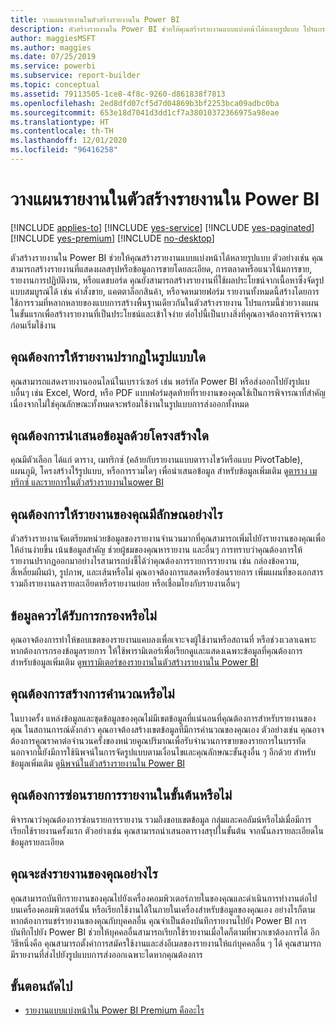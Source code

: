 ```yaml
---
title: วางแผนรายงานในตัวสร้างรายงานใน Power BI
description: ตัวสร้างรายงานใน Power BI ช่วยให้คุณสร้างรายงานแบบแบ่งหน้าได้หลายรูปแบบ โปรแกรมนี้ช่วยวางแผนในขั้นแรกเพื่อสร้างรายงานที่เป็นประโยชน์และเข้าใจง่าย
author: maggiesMSFT
ms.author: maggies
ms.date: 07/25/2019
ms.service: powerbi
ms.subservice: report-builder
ms.topic: conceptual
ms.assetid: 79113505-1ce8-4f8c-9260-d861838f7813
ms.openlocfilehash: 2ed8dfd07cf5d7d04869b3bf2253bca09adbc0ba
ms.sourcegitcommit: 653e18d7041d3dd1cf7a38010372366975a98eae
ms.translationtype: HT
ms.contentlocale: th-TH
ms.lasthandoff: 12/01/2020
ms.locfileid: "96416258"
---
```

# <a name="planning-a-report-in-power-bi-report-builder"></a>วางแผนรายงานในตัวสร้างรายงานใน Power BI

[!INCLUDE [applies-to](../includes/applies-to.md)] [!INCLUDE [yes-service](../includes/yes-service.md)] [!INCLUDE [yes-paginated](../includes/yes-paginated.md)] [!INCLUDE [yes-premium](../includes/yes-premium.md)] [!INCLUDE [no-desktop](../includes/no-desktop.md)] 

ตัวสร้างรายงานใน Power BI ช่วยให้คุณสร้างรายงานแบบแบ่งหน้าได้หลายรูปแบบ ตัวอย่างเช่น คุณสามารถสร้างรายงานที่แสดงผลสรุปหรือข้อมูลการขายโดยละเอียด, การตลาดหรือแนวโน้มการขาย, รายงานการปฏิบัติงาน, หรือแดชบอร์ด คุณยังสามารถสร้างรายงานที่ใช้ผลประโยชน์จากเนื้อหาซึ่งจัดรูปแบบสมบูรณ์ได้ เช่น คำสั่งขาย, แคตตาล็อกสินค้า, หรือจดหมายฟอร์ม รายงานทั้งหมดนี้สร้างโดยการใช้การรวมที่หลากหลายของแบบการสร้างพื้นฐานเดียวกันในตัวสร้างรายงาน โปรแกรมนี้ช่วยวางแผนในขั้นแรกเพื่อสร้างรายงานที่เป็นประโยชน์และเข้าใจง่าย ต่อไปนี้เป็นบางสิ่งที่คุณอาจต้องการพิจารณาก่อนเริ่มใช้งาน  
  
## <a name="in-what-format-do-you-want-the-report-to-appear"></a>คุณต้องการให้รายงานปรากฏในรูปแบบใด
  
คุณสามารถแสดงรายงานออนไลน์ในเบราว์เซอร์ เช่น พอร์ทัล Power BI หรือส่งออกไปยังรูปแบบอื่นๆ เช่น Excel, Word, หรือ PDF แบบฟอร์มสุดท้ายที่รายงานของคุณใช้เป็นการพิจารณาที่สำคัญ เนื่องจากไม่ใช่คุณลักษณะทั้งหมดจะพร้อมใช้งานในรูปแบบการส่งออกทั้งหมด 
  
## <a name="in-what-structure-do-you-want-to-present-the-data"></a>คุณต้องการนำเสนอข้อมูลด้วยโครงสร้างใด
  
คุณมีตัวเลือก ได้แก่ ตาราง, เมทริกซ์ (คล้ายกับรายงานแบบตารางไขว้หรือแบบ PivotTable), แผนภูมิ, โครงสร้างไร้รูปแบบ, หรือการรวมใดๆ เพื่อนำเสนอข้อมูล สำหรับข้อมูลเพิ่มเติม ดู[ตาราง เมทริกซ์ และรายการในตัวสร้างรายงานในower BI](report-builder-tables-matrices-lists.md)  
  
## <a name="how-do-you-want-your-report-to-look"></a>คุณต้องการให้รายงานของคุณมีลักษณอย่างไร
  
ตัวสร้างรายงานจัดเตรียมหน่วยข้อมูลของรายงานจำนวนมากที่คุณสามารถเพิ่มไปยังรายงานของคุณเพื่อให้อ่านง่ายขึ้น เน้นข้อมูลสำคัญ ช่วยผู้ชมของคุณหารายงาน และอื่นๆ การทราบว่าคุณต้องการให้รายงานปรากฏออกมาอย่างไรสามารถบ่งชี้ได้ว่าคุณต้องการรายการรายงาน เช่น กล่องข้อความ, สี่เหลี่ยมผืนผ้า, รูปภาพ, และเส้นหรือไม่ คุณอาจต้องการแสดงหรือซ่อนรายการ เพิ่มแผนที่ของเอกสาร รวมถึงรายงานลงรายละเอียดหรือรายงานย่อย หรือเชื่อมโยงกับรายงานอื่นๆ   
  
## <a name="should-the-data-be-filtered"></a>ข้อมูลควรได้รับการกรองหรือไม่
  
คุณอาจต้องการทำให้ขอบเขตของรายงานแคบลงเพื่อเจาะจงผู้ใช้งานหรือสถานที่ หรือช่วงเวลาเฉพาะ หากต้องการกรองข้อมูลรายการ ให้ใช้พารามิเตอร์เพื่อเรียกดูและแสดงเฉพาะข้อมูลที่คุณต้องการ สำหรับข้อมูลเพิ่มเติม ดู[พารามิเตอร์ของรายงานในตัวสร้างรายงานใน Power BI](paginated-reports-parameters.md)  
  
## <a name="do-you-need-to-create-calculations"></a>คุณต้องการสร้างการคำนวณหรือไม่ 
  
ในบางครั้ง แหล่งข้อมูลและชุดข้อมูลของคุณไม่มีเขตข้อมูลที่แน่นอนที่คุณต้องการสำหรับรายงานของคุณ ในสถานการณ์ดังกล่าว คุณอาจต้องสร้างเขตข้อมูลที่มีการคำนวณของคุณเอง ตัวอย่างเช่น คุณอาจต้องการคูณราคาต่อจำนวนครั้งของหน่วยคูณปริมาณเพื่อรับจำนวนการขายของรายการในบรรทัด นอกจากนี้ยังมีการใช้นิพจน์ในการจัดรูปแบบตามเงื่อนไขและคุณลักษณะขั้นสูงอื่น ๆ อีกด้วย สำหรับข้อมูลเพิ่มเติม ดู[นิพจน์ในตัวสร้างรายงานใน Power BI](report-builder-expressions.md)  
  
## <a name="do-you-want-to-hide-report-items-initially"></a>คุณต้องการซ่อนรายการรายงานในขั้นต้นหรือไม่
  
พิจารณาว่าคุณต้องการซ่อนรายการรายงาน รวมถึงขอบเขตข้อมูล กลุ่มและคอลัมน์หรือไม่เมื่อมีการเรียกใช้รายงานครั้งแรก ตัวอย่างเช่น คุณสามารถนำเสนอตารางสรุปในขั้นต้น จากนั้นลงรายละเอียดในข้อมูลรายละเอียด 
  
## <a name="how-are-you-going-to-deliver-your-report"></a>คุณจะส่งรายงานของคุณอย่างไร  
  
คุณสามารถบันทึกรายงานของคุณไปยังเครื่องคอมพิวเตอร์ภายในของคุณและดำเนินการทำงานต่อไปบนเครื่องคอมพิวเตอร์นั้น หรือเรียกใช้งานได้ในภายในเครื่องสำหรับข้อมูลของคุณเอง อย่างไรก็ตาม หากต้องการแชร์รายงานของคุณกับบุคคลอื่น คุณจำเป็นต้องบันทึกรายงานไปยัง Power BI การบันทึกไปยัง Power BI ช่วยให้บุคคลอื่นสามารถเรียกใช้รายงานเมื่อใดก็ตามที่พวกเขาต้องการได้ อีกวิธีหนึ่งคือ คุณสามารถตั้งค่าการสมัครใช้งานและส่งอีเมลของรายงานให้แก่บุคคลอื่น ๆ ได้ คุณสามารถมีรายงานที่ส่งไปยังรูปแบบการส่งออกเฉพาะไดหากคุณต้องการ 
  
## <a name="next-steps"></a>ขั้นตอนถัดไป

- [รายงานแบบแบ่งหน้าใน Power BI Premium คืออะไร](paginated-reports-report-builder-power-bi.md)
